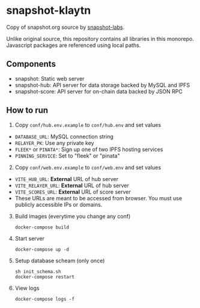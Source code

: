 # snapshot-klaytn

Copy of snapshot.org source by [snapshot-labs](https://github.com/snapshot-labs).

Unlike original source, this repository contains all libraries in this monorepo.
Javascript packages are referenced using local paths.

## Components

- snapshot: Static web server
- snapshot-hub: API server for data storage backed by MySQL and IPFS
- snapshot-score: API server for on-chain data backed by JSON RPC

## How to run

1. Copy `conf/hub.env.example` to `conf/hub.env` and set values
  - `DATABASE_URL`: MySQL connection string
  - `RELAYER_PK`: Use any private key
  - `FLEEK*` or `PINATA*`: Sign up one of two IPFS hosting services
  - `PINNING_SERVICE`: Set to "fleek" or "pinata"
2. Copy `conf/web.env.example` to `conf/web.env` and set values
  - `VITE_HUB_URL`: **External** URL of hub server
  - `VITE_RELAYER_URL`: **External** URL of hub server
  - `VITE_SCORES_URL`: **External** URL of score server
  - These URLs are meant to be accessed from browser.
    You must use publicly accessible IPs or domains.
3. Build images (everytime you change any conf)
    ```
    docker-compose build
    ```
4. Start server
    ```
    docker-compose up -d
    ```
5. Setup database scheam (only once)
    ```
    sh init_schema.sh
    docker-compose restart
    ```
6. View logs
    ```
    docker-compose logs -f
    ```

